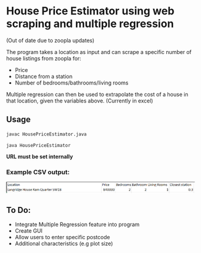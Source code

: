 # House Price Estimator using web scraping and multiple regression

(Out of date due to zoopla updates)

The program takes a location as input and can scrape a specific number of house listings from zoopla for:
- Price
- Distance from a station
- Number of bedrooms/bathrooms/living rooms

Multiple regression can then be used to extrapolate the cost of a house in that location, given the variables above. (Currently in excel)

## Usage
```shell
javac HousePriceEstimator.java
```
```shell
java HousePriceEstimator
```
**URL must be set internally**


### Example CSV output:
<p align="center">
  <img src="https://github.com/oliver7011/House-Price-Estimator/blob/main/example_csvOutput.PNG" title="hover text">
</p>

## To Do:
- Integrate Multiple Regression feature into program
- Create GUI
- Allow users to enter specific postcode
- Additional characteristics (e.g plot size)
